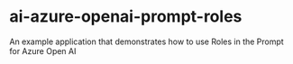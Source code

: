 # ai-azure-openai-prompt-roles
An example application that demonstrates how to use Roles in the Prompt for Azure Open AI
